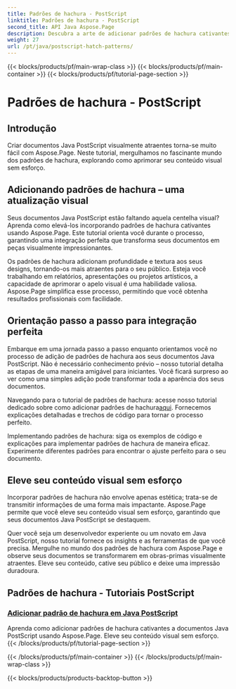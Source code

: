 ```yaml
---
title: Padrões de hachura - PostScript
linktitle: Padrões de hachura - PostScript
second_title: API Java Aspose.Page
description: Descubra a arte de adicionar padrões de hachura cativantes a documentos Java PostScript com Aspose.Page. Eleve o conteúdo visual sem esforço para obter um resultado impressionante.
weight: 27
url: /pt/java/postscript-hatch-patterns/
---
```


{{< blocks/products/pf/main-wrap-class >}}
{{< blocks/products/pf/main-container >}}
{{< blocks/products/pf/tutorial-page-section >}}

# Padrões de hachura - PostScript

## Introdução

Criar documentos Java PostScript visualmente atraentes torna-se muito fácil com Aspose.Page. Neste tutorial, mergulhamos no fascinante mundo dos padrões de hachura, explorando como aprimorar seu conteúdo visual sem esforço.

## Adicionando padrões de hachura – uma atualização visual
Seus documentos Java PostScript estão faltando aquela centelha visual? Aprenda como elevá-los incorporando padrões de hachura cativantes usando Aspose.Page. Este tutorial orienta você durante o processo, garantindo uma integração perfeita que transforma seus documentos em peças visualmente impressionantes.

Os padrões de hachura adicionam profundidade e textura aos seus designs, tornando-os mais atraentes para o seu público. Esteja você trabalhando em relatórios, apresentações ou projetos artísticos, a capacidade de aprimorar o apelo visual é uma habilidade valiosa. Aspose.Page simplifica esse processo, permitindo que você obtenha resultados profissionais com facilidade.

## Orientação passo a passo para integração perfeita
Embarque em uma jornada passo a passo enquanto orientamos você no processo de adição de padrões de hachura aos seus documentos Java PostScript. Não é necessário conhecimento prévio – nosso tutorial detalha as etapas de uma maneira amigável para iniciantes. Você ficará surpreso ao ver como uma simples adição pode transformar toda a aparência dos seus documentos.

Navegando para o tutorial de padrões de hachura: acesse nosso tutorial dedicado sobre como adicionar padrões de hachura[aqui](./add-hatch-pattern/). Fornecemos explicações detalhadas e trechos de código para tornar o processo perfeito.

Implementando padrões de hachura: siga os exemplos de código e explicações para implementar padrões de hachura de maneira eficaz. Experimente diferentes padrões para encontrar o ajuste perfeito para o seu documento.

## Eleve seu conteúdo visual sem esforço
Incorporar padrões de hachura não envolve apenas estética; trata-se de transmitir informações de uma forma mais impactante. Aspose.Page permite que você eleve seu conteúdo visual sem esforço, garantindo que seus documentos Java PostScript se destaquem.

Quer você seja um desenvolvedor experiente ou um novato em Java PostScript, nosso tutorial fornece os insights e as ferramentas de que você precisa. Mergulhe no mundo dos padrões de hachura com Aspose.Page e observe seus documentos se transformarem em obras-primas visualmente atraentes. Eleve seu conteúdo, cative seu público e deixe uma impressão duradoura.
## Padrões de hachura - Tutoriais PostScript
### [Adicionar padrão de hachura em Java PostScript](./add-hatch-pattern/)
Aprenda como adicionar padrões de hachura cativantes a documentos Java PostScript usando Aspose.Page. Eleve seu conteúdo visual sem esforço.
{{< /blocks/products/pf/tutorial-page-section >}}

{{< /blocks/products/pf/main-container >}}
{{< /blocks/products/pf/main-wrap-class >}}

{{< blocks/products/products-backtop-button >}}
